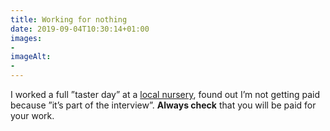 ```yaml
---
title: Working for nothing
date: 2019-09-04T10:30:14+01:00
images: 
- 
imageAlt: 
- 
---
```


I worked a full ”taster day” at a [local nursery](https://farmyardnurseries.co.uk), found out I’m not getting paid because ”it’s part of the interview”. **Always check** that you will be paid for your work.
